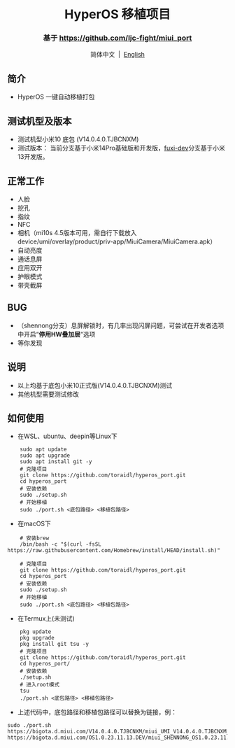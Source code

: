 <div align="center">


# HyperOS 移植项目
### 基于 https://github.com/ljc-fight/miui_port

简体中文&nbsp;&nbsp;|&nbsp;&nbsp;[English](/README_en-US.md) 

</div>

## 简介
- HyperOS 一键自动移植打包

## 测试机型及版本

- 测试机型小米10 底包 (V14.0.4.0.TJBCNXM)
- 测试版本： 当前分支基于小米14Pro基础版和开发版，[fuxi-dev](https://github.com/toraidl/hyperos_port/tree/fuxi-dev)分支基于小米13开发版。
## 正常工作
- 人脸
- 挖孔
- 指纹  
- NFC
- 相机（mi10s 4.5版本可用，需自行下载放入device/umi/overlay/product/priv-app/MiuiCamera/MiuiCamera.apk）
- 自动亮度
- 通话息屏
- 应用双开
- 护眼模式
- 带壳截屏

## BUG

- （shennong分支）息屏解锁时，有几率出现闪屏问题，可尝试在开发者选项中开启“**停用HW叠加层**“选项
- 等你发现

## 说明
- 以上均基于底包小米10正式版(V14.0.4.0.TJBCNXM)测试
- 其他机型需要测试修改

## 如何使用
- 在WSL、ubuntu、deepin等Linux下
```shell
    sudo apt update
    sudo apt upgrade
    sudo apt install git -y
    # 克隆项目
    git clone https://github.com/toraidl/hyperos_port.git
    cd hyperos_port
    # 安装依赖
    sudo ./setup.sh
    # 开始移植
    sudo ./port.sh <底包路径> <移植包路径>
```
- 在macOS下
```shell
    # 安装brew
    /bin/bash -c "$(curl -fsSL https://raw.githubusercontent.com/Homebrew/install/HEAD/install.sh)"

    # 克隆项目
    git clone https://github.com/toraidl/hyperos_port.git
    cd hyperos_port
    # 安装依赖
    sudo ./setup.sh
    # 开始移植
    sudo ./port.sh <底包路径> <移植包路径>
```
- 在Termux上(未测试)
```shell
    pkg update
    pkg upgrade
    pkg install git tsu -y
    # 克隆项目
    git clone https://github.com/toraidl/hyperos_port.git
    cd hyperos_port/
    # 安装依赖
    ./setup.sh
    # 进入root模式
    tsu
    ./port.sh <底包路径> <移植包路径>
```
- 上述代码中，底包路径和移植包路径可以替换为链接，例：
```shell
sudo ./port.sh https://bigota.d.miui.com/V14.0.4.0.TJBCNXM/miui_UMI_V14.0.4.0.TJBCNXM_23fc5ef4ee_13.0.zip https://bigota.d.miui.com/OS1.0.23.11.13.DEV/miui_SHENNONG_OS1.0.23.11.13.DEV_c776cc46d4_14.0.zip
```